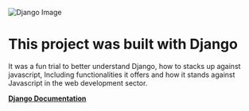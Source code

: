 ![Django Image](https://miro.medium.com/max/2000/1*HVKOLLX7wprRbHTl2IPDcQ.png)

# This project was built with Django
It was a fun trial to better understand Django, how to stacks up against javascript, 
Including functionalities it offers and how it stands against Javascript in the web development sector.

**[Django Documentation](https://docs.djangoproject.com/en/3.0/)** 
